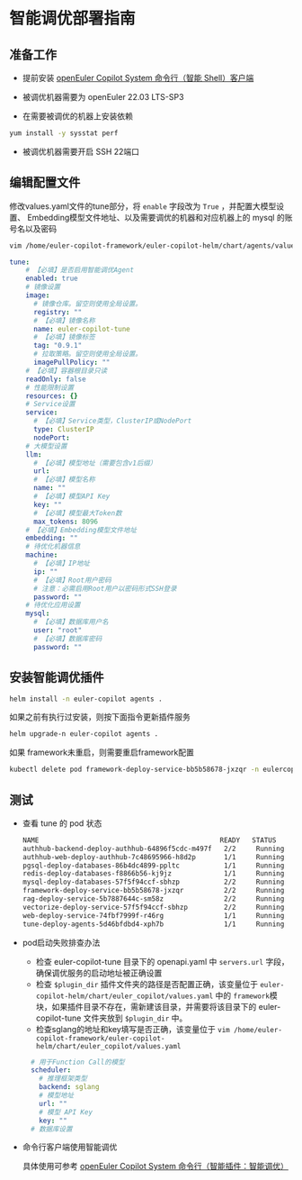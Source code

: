 # 智能调优部署指南

## 准备工作

+ 提前安装 [openEuler Copilot System 命令行（智能 Shell）客户端](../../../使用指南/命令行客户端/命令行助手使用指南.md)

+ 被调优机器需要为 openEuler 22.03 LTS-SP3

+ 在需要被调优的机器上安装依赖

```bash
yum install -y sysstat perf
```

+ 被调优机器需要开启 SSH 22端口

## 编辑配置文件

修改values.yaml文件的tune部分，将 `enable` 字段改为 `True` ，并配置大模型设置、
Embedding模型文件地址、以及需要调优的机器和对应机器上的 mysql 的账号名以及密码

```bash
vim /home/euler-copilot-framework/euler-copilot-helm/chart/agents/values.yaml
```

```yaml
tune:
    # 【必填】是否启用智能调优Agent
    enabled: true
    # 镜像设置
    image:
      # 镜像仓库。留空则使用全局设置。
      registry: ""
      # 【必填】镜像名称
      name: euler-copilot-tune
      # 【必填】镜像标签
      tag: "0.9.1"
      # 拉取策略。留空则使用全局设置。
      imagePullPolicy: ""
    # 【必填】容器根目录只读
    readOnly: false
    # 性能限制设置
    resources: {}
    # Service设置
    service:
      # 【必填】Service类型，ClusterIP或NodePort
      type: ClusterIP
      nodePort: 
    # 大模型设置
    llm:
      # 【必填】模型地址（需要包含v1后缀）
      url: 
      # 【必填】模型名称
      name: ""
      # 【必填】模型API Key
      key: ""
      # 【必填】模型最大Token数
      max_tokens: 8096
    # 【必填】Embedding模型文件地址
    embedding: ""
    # 待优化机器信息
    machine:
      # 【必填】IP地址
      ip: ""
      # 【必填】Root用户密码
      # 注意：必需启用Root用户以密码形式SSH登录
      password: ""
    # 待优化应用设置
    mysql:
      # 【必填】数据库用户名
      user: "root"
      # 【必填】数据库密码
      password: ""
```

## 安装智能调优插件

```bash
helm install -n euler-copilot agents .
```

如果之前有执行过安装，则按下面指令更新插件服务

```bash
helm upgrade-n euler-copilot agents .
```

如果 framework未重启，则需要重启framework配置

```bash
kubectl delete pod framework-deploy-service-bb5b58678-jxzqr -n eulercopilot
```

## 测试

+ 查看 tune 的 pod 状态

  ```bash
  NAME                                             READY   STATUS    RESTARTS   AGE
  authhub-backend-deploy-authhub-64896f5cdc-m497f   2/2     Running   0          16d
  authhub-web-deploy-authhub-7c48695966-h8d2p       1/1     Running   0          17d
  pgsql-deploy-databases-86b4dc4899-ppltc           1/1     Running   0          17d
  redis-deploy-databases-f8866b56-kj9jz             1/1     Running   0          17d
  mysql-deploy-databases-57f5f94ccf-sbhzp           2/2     Running   0          17d
  framework-deploy-service-bb5b58678-jxzqr          2/2     Running   0          16d
  rag-deploy-service-5b7887644c-sm58z               2/2     Running   0          110m
  vectorize-deploy-service-57f5f94ccf-sbhzp         2/2     Running   0          17d
  web-deploy-service-74fbf7999f-r46rg               1/1     Running   0          2d
  tune-deploy-agents-5d46bfdbd4-xph7b               1/1     Running   0          2d
  ```

+ pod启动失败排查办法
  + 检查 euler-copilot-tune 目录下的 openapi.yaml 中 `servers.url` 字段，确保调优服务的启动地址被正确设置
  + 检查 `$plugin_dir` 插件文件夹的路径是否配置正确，该变量位于 `euler-copilot-helm/chart/euler_copilot/values.yaml` 中的 `framework`模块，如果插件目录不存在，需新建该目录，并需要将该目录下的 euler-copilot-tune 文件夹放到 `$plugin_dir` 中。
  + 检查sglang的地址和key填写是否正确，该变量位于 `vim /home/euler-copilot-framework/euler-copilot-helm/chart/euler_copilot/values.yaml`

  ```yaml
    # 用于Function Call的模型
    scheduler:
      # 推理框架类型
      backend: sglang
      # 模型地址
      url: ""
      # 模型 API Key
      key: ""
    # 数据库设置
  ```

+ 命令行客户端使用智能调优

  具体使用可参考 [openEuler Copilot System 命令行（智能插件：智能调优）](../../../使用指南/命令行客户端/智能调优.md)
